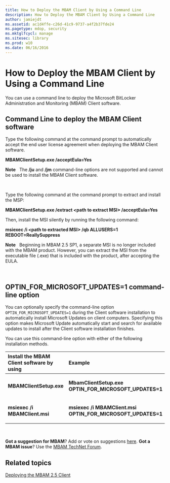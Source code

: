 ```yaml
---
title: How to Deploy the MBAM Client by Using a Command Line
description: How to Deploy the MBAM Client by Using a Command Line
author: jamiejdt
ms.assetid: ac1d4ffe-c26d-41c9-9737-a4f2b37fde24
ms.pagetype: mdop, security
ms.mktglfcycl: manage
ms.sitesec: library
ms.prod: w10
ms.date: 06/16/2016
---
```



# How to Deploy the MBAM Client by Using a Command Line


You can use a command line to deploy the Microsoft BitLocker Administration and Monitoring (MBAM) Client software.

## Command Line to deploy the MBAM Client software


Type the following command at the command prompt to automatically accept the end user license agreement when deploying the MBAM Client software.

**MBAMClientSetup.exe /acceptEula=Yes**

**Note**  
The **/ju** and **/jm** command-line options are not supported and cannot be used to install the MBAM Client software.

 

Type the following command at the command prompt to extract and install the MSP:

**MBAMClientSetup.exe /extract &lt;path to extract MSI&gt; /acceptEula=Yes**

Then, install the MSI silently by running the following command:

**msiexec /i &lt;path to extracted MSI&gt; /qb ALLUSERS=1 REBOOT=ReallySuppress**

**Note**  
Beginning in MBAM 2.5 SP1, a separate MSI is no longer included with the MBAM product. However, you can extract the MSI from the executable file (.exe) that is included with the product, after accepting the EULA.

 

## <a href="" id="optin-for-microsoft-updates-1-command-line-option"></a>OPTIN\_FOR\_MICROSOFT\_UPDATES=1 command-line option


You can optionally specify the command-line option `OPTIN_FOR_MICROSOFT_UPDATES=1` during the Client software installation to automatically install Microsoft Updates on client computers. Specifying this option makes Microsoft Update automatically start and search for available updates to install after the Client software installation finishes.

You can use this command-line option with either of the following installation methods.

<table>
<colgroup>
<col width="50%" />
<col width="50%" />
</colgroup>
<thead>
<tr class="header">
<th align="left">Install the MBAM Client software by using</th>
<th align="left">Example</th>
</tr>
</thead>
<tbody>
<tr class="odd">
<td align="left"><p><strong>MBAMClientSetup.exe</strong></p></td>
<td align="left"><p><strong>MbamClientSetup.exe OPTIN_FOR_MICROSOFT_UPDATES=1</strong></p></td>
</tr>
<tr class="even">
<td align="left"><p><strong>msiexec /i MBAMClient.msi</strong></p></td>
<td align="left"><p><strong>msiexec /i MBAMClient.msi OPTIN_FOR_MICROSOFT_UPDATES=1</strong></p></td>
</tr>
</tbody>
</table>

 

**Got a suggestion for MBAM**? Add or vote on suggestions [here](http://mbam.uservoice.com/forums/268571-microsoft-bitlocker-administration-and-monitoring). **Got a MBAM issue**? Use the [MBAM TechNet Forum](https://social.technet.microsoft.com/Forums/home?forum=mdopmbam).

## Related topics


[Deploying the MBAM 2.5 Client](deploying-the-mbam-25-client.md)

 

 





